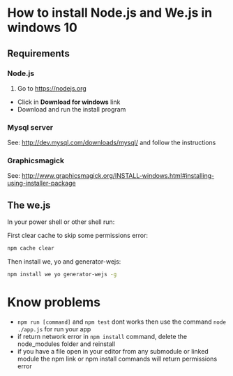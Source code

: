 # How to install Node.js and We.js in windows 10

## Requirements

### Node.js

1. Go to https://nodejs.org
  * Click in **Download for windows** link
  * Download and run the install program

### Mysql server

See: http://dev.mysql.com/downloads/mysql/ and follow the instructions

### Graphicsmagick 

See: http://www.graphicsmagick.org/INSTALL-windows.html#installing-using-installer-package

## The we.js

In your power shell or other shell run:

First clear cache to skip some permissions error:

```sh
npm cache clear
````

Then install we, yo and generator-wejs:

```sh
npm install we yo generator-wejs -g
```


# Know problems

- `npm run [command]` and `npm test` dont works then use the command `node ./app.js` for run your app
- if return network error in `npm install` command, delete the node_modules folder and reinstall
- if you have a file open in your editor from any submodule or linked module the npm link or npm install commands will return permissions error

